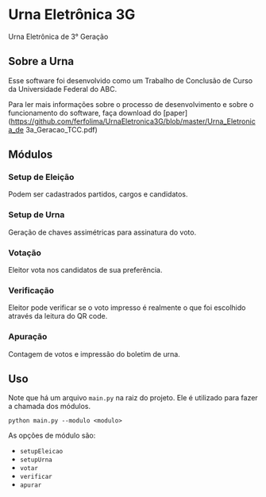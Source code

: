 # Urna Eletrônica 3G

Urna Eletrônica de 3° Geração

## Sobre a Urna

Esse software foi desenvolvido como um Trabalho de Conclusão de Curso da Universidade Federal do ABC.

Para ler mais informações sobre o processo de desenvolvimento e sobre o funcionamento do software, faça download do [paper](https://github.com/ferfolima/UrnaEletronica3G/blob/master/Urna_Eletronica_de 3a_Geracao_TCC.pdf)

## Módulos

### Setup de Eleição

Podem ser cadastrados partidos, cargos e candidatos.

### Setup de Urna

Geração de chaves assimétricas para assinatura do voto.

### Votação

Eleitor vota nos candidatos de sua preferência.

### Verificação

Eleitor pode verificar se o voto impresso é realmente o que foi escolhido através da leitura do QR code.

### Apuração

Contagem de votos e impressão do boletim de urna.

## Uso

Note que há um arquivo `main.py` na raiz do projeto. Ele é utilizado para fazer a chamada dos módulos.

```
python main.py --modulo <modulo>
```

As opções de módulo são:

- `setupEleicao`
- `setupUrna`
- `votar`
- `verificar`
- `apurar`

